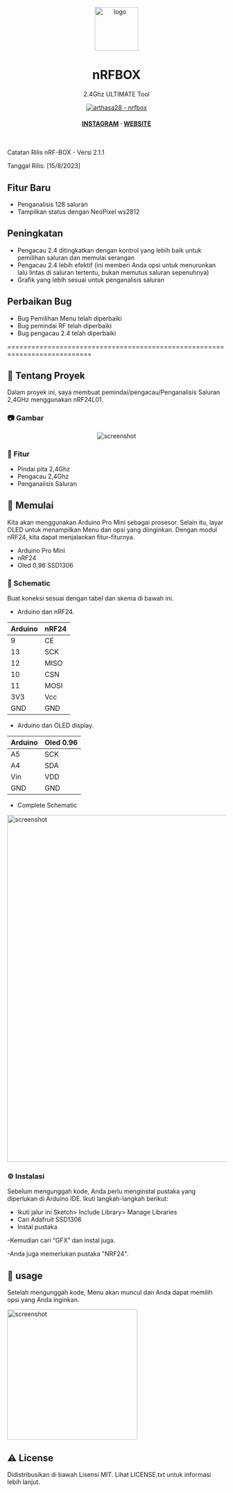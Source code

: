 <div align="center">

  <img src="https://user-images.githubusercontent.com/62047147/195847997-97553030-3b79-4643-9f2c-1f04bba6b989.png" alt="logo" width="100" height="auto" />
  <h1>nRFBOX</h1>
  
  <p>
    2.4Ghz ULTIMATE Tool
  </p>
  
  
<!-- Badges -->

<a href="https://github.com/cifertech/nrfbox" title="Go to GitHub repo"><img src="https://img.shields.io/static/v1?label=cifertech&message=nrfbox&color=purple&logo=github" alt="arthasa28 - nrfbox"></a>
   
<h4>
    <a href="https://www.instagram.com/artha_sa_/">INSTAGRAM</a>
  <span> · </span>
    <a href="https://arthasa.my.id/">WEBSITE</a>
  </h4>
</div>

<br />


Catatan Rilis nRF-BOX - Versi 2.1.1

Tanggal Rilis: [15/8/2023]

## Fitur Baru

- Penganalisis 128 saluran
- Tampilkan status dengan NeoPixel ws2812

## Peningkatan

- Pengacau 2.4 ditingkatkan dengan kontrol yang lebih baik untuk pemilihan saluran dan memulai serangan
- Pengacau 2.4 lebih efektif (ini memberi Anda opsi untuk menurunkan lalu lintas di saluran tertentu, bukan memutus saluran sepenuhnya)
- Grafik yang lebih sesuai untuk penganalisis saluran

## Perbaikan Bug

- Bug Pemilihan Menu telah diperbaiki
- Bug pemindai RF telah diperbaiki
- Bug pengacau 2.4 telah diperbaiki

===========================================================================




  

<!-- Tentang Proyek -->
## :star2: Tentang Proyek
Dalam proyek ini, saya membuat pemindai/pengacau/Penganalisis Saluran 2,4GHz menggunakan nRF24L01.

<!-- Gambar -->
### :camera: Gambar

<div align="center"> 
  <img src="https://user-images.githubusercontent.com/62047147/206877956-d8b08ef5-fdc4-4f3d-a5c2-49f01483b8cb.jpg" alt="screenshot" />
</div>


<!-- Fitur -->
### :dart: Fitur

- Pindai pita 2,4Ghz
- Pengacau 2,4Ghz
- Penganalisis Saluran

<!-- Memulai -->
## :toolbox: Memulai

Kita akan menggunakan Arduino Pro Mini sebagai prosesor. Selain itu, layar OLED untuk menampilkan Menu dan opsi yang diinginkan. Dengan modul nRF24, kita dapat menjalankan fitur-fiturnya.

- Arduino Pro Mini
- nRF24
- Oled 0,96 SSD1306
<!-- Schematic -->
### :electric_plug: Schematic
Buat koneksi sesuai dengan tabel dan skema di bawah ini.

* Arduino dan nRF24.

| Arduino| nRF24|  
| ----   | -----|
| 9  | CE   |
| 13 | SCK  |
| 12 | MISO |
| 10 | CSN  |
| 11 | MOSI |
| 3V3 | Vcc |
| GND | GND |


* Arduino dan OLED display.

| Arduino| Oled 0.96|
| ----   | -----|
| A5  | SCK |
| A4 | SDA  |
| Vin | VDD |
| GND | GND |

 
* Complete Schematic

<img src="https://user-images.githubusercontent.com/62047147/206878457-5e729716-5ee7-4f6b-97f5-b45559d7cc2a.png" alt="screenshot" width="800" height="auto" />


<!-- Instalasi -->
### :gear: Instalasi

Sebelum mengunggah kode, Anda perlu menginstal pustaka yang diperlukan di Arduino IDE. Ikuti langkah-langkah berikut:

- Ikuti jalur ini Sketch> Include Library> Manage Libraries
- Cari Adafruit SSD1306
- Instal pustaka

-Kemudian cari “GFX” dan instal juga.

-Anda juga memerlukan pustaka "NRF24".

<!-- Penggunaan -->
## :eyes: usage

Setelah mengunggah kode, Menu akan muncul dan Anda dapat memilih opsi yang Anda inginkan.

<img src="https://user-images.githubusercontent.com/62047147/206902220-c793003a-2a08-4eb2-8154-6182c203cf49.jpg" alt="screenshot" width="300" height="auto" />



<!-- License -->
## :warning: License

Didistribusikan di bawah Lisensi MIT. Lihat LICENSE.txt untuk informasi lebih lanjut.
